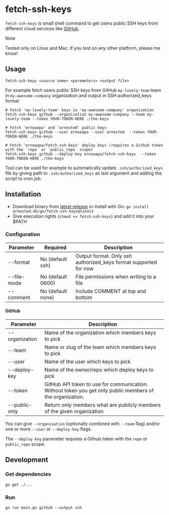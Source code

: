 # fetch-ssh-keys

`fetch-ssh-keys` is small shell command to get users public SSH keys
from different cloud services like [GitHub](https://github.com).

> [!NOTE]
> Tested only on Linux and Mac. If you test on any other platform,
> please me know!

## Usage

```shell
fetch-ssh-keys <source name> <parameters> <output file>
```

For example fetch users public SSH keys from GitHub `my-lovely-team`
team in `my-awesome-company` organization and output in SSH
authorized_keys format

```shell
# Fetch 'my-lovely-team' keys in 'my-awesome-company' organisation
fetch-ssh-keys github --organization my-awesome-company --team my-lovely-team --token YOUR-TOKEN-HERE ./the-keys

# Fetch 'ernoaapa' and 'arnested' public keys
fetch-ssh-keys github --user ernoaapa --user arnested  --token YOUR-TOKEN-HERE ./the-keys

# Fetch 'ernoaapa/fetch-ssh-keys' deploy keys (requires a Github token with the `repo` or `public_repo` scope)
fetch-ssh-keys github --deploy-key ernoaapa/fetch-ssh-keys  --token YOUR-TOKEN-HERE ./the-keys
```

Tool can be used for example to automatically update
`.ssh/authorized_keys` file by giving path to `.ssh/authorized_keys`
as last argument and adding the script to cron job.

## Installation

- Download binary from [latest
  release](https://github.com/arnested/fetch-ssh-keys/releases/latest)
  or install with Go: `go install
  arnested.dk/go/fetch-ssh-keys@latest`
- Give execution rights (`chmod +x fetch-ssh-keys`) and add it into
  your $PATH

### Configuration

| Parameter      | Required          | Description                                                                                               |
|----------------|-------------------|-----------------------------------------------------------------------------------------------------------|
| --format       | No (default ssh)  | Output format. Only ssh authorized_keys format supported for now                                          |
| --file-mode    | No (default 0600) | File permissions when writing to a file                                                                   |
| --comment      | No (default none) | Include COMMENT at top and bottom                                                                         |

#### GitHub

| Parameter      | Description                                                                                               |
|----------------|-----------------------------------------------------------------------------------------------------------|
| --organization | Name of the organization which members keys to pick                                                       |
| --team         | Name or slug of the team which members keys to pick                                                               |
| --user         | Name of the user which keys to pick                                                                       |
| --deploy-key   | Name of the owner/repo which deploy keys to pick                                                          |
| --token        | GitHub API token to use for communication. Without token you get only public members of the organization. |
| --public-only  | Return only members what are publicly members of the given organization                                   |

You can give `--organisation` (optionally combined with `--team` flag)
and/or one or more `--user` or `--deploy-key` flags.

The `--deploy-key` parameter requires a Github token with the `repo`
or `public_repo` scope.

## Development

### Get dependencies

```shell
go get ./...
```

### Run

```shell
go run main.go github --output ssh
```

